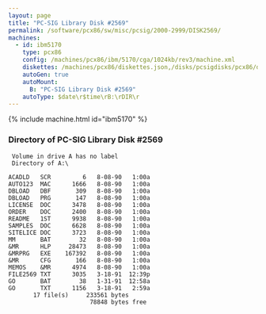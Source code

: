 ```yaml
---
layout: page
title: "PC-SIG Library Disk #2569"
permalink: /software/pcx86/sw/misc/pcsig/2000-2999/DISK2569/
machines:
  - id: ibm5170
    type: pcx86
    config: /machines/pcx86/ibm/5170/cga/1024kb/rev3/machine.xml
    diskettes: /machines/pcx86/diskettes.json,/disks/pcsigdisks/pcx86/diskettes.json
    autoGen: true
    autoMount:
      B: "PC-SIG Library Disk #2569"
    autoType: $date\r$time\rB:\rDIR\r
---
```


{% include machine.html id="ibm5170" %}

### Directory of PC-SIG Library Disk #2569

     Volume in drive A has no label
     Directory of A:\

    ACADLD   SCR         6   8-08-90   1:00a
    AUTO123  MAC      1666   8-08-90   1:00a
    DBLOAD   DBF       309   8-08-90   1:00a
    DBLOAD   PRG       147   8-08-90   1:00a
    LICENSE  DOC      3478   8-08-90   1:00a
    ORDER    DOC      2400   8-08-90   1:00a
    README   1ST      9938   8-08-90   1:00a
    SAMPLES  DOC      6628   8-08-90   1:00a
    SITELICE DOC      3723   8-08-90   1:00a
    MM       BAT        32   8-08-90   1:00a
    &MR      HLP     28473   8-08-90   1:00a
    &MRPRG   EXE    167392   8-08-90   1:00a
    &MR      CFG       166   8-08-90   1:00a
    MEMOS    &MR      4974   8-08-90   1:00a
    FILE2569 TXT      3035   3-18-91  12:39p
    GO       BAT        38   1-31-91  12:58a
    GO       TXT      1156   3-18-91   2:59a
           17 file(s)     233561 bytes
                           78848 bytes free
